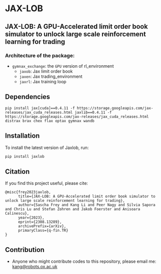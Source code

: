 # JAX-LOB

## JAX-LOB: A GPU-Accelerated limit order book simulator to unlock large scale reinforcement learning for trading

### Architecture of the package:
* `gymnax_exchange`: the `GPU` version of rl_environment
  * `jaxob`: Jax limit order book
  * `jaxen`: Jax trading_environment
  * `jaxrl`: Jax training loop

## Dependencies

```
pip install jax[cuda]==0.4.11 -f https://storage.googleapis.com/jax-releases/jax_cuda_releases.html jaxlib==0.4.11 -f https://storage.googleapis.com/jax-releases/jax_cuda_releases.html distrax brax chex flax optax gymnax wandb  
```

## Installation

To install the latest version of Jaxlob, run:

```bash
pip install jaxlob
```

## Citation

If you find this project useful, please cite:

```
@misc{frey2023jaxlob,
      title={JAX-LOB: A GPU-Accelerated limit order book simulator to unlock large scale reinforcement learning for trading}, 
      author={Sascha Frey and Kang Li and Peer Nagy and Silvia Sapora and Chris Lu and Stefan Zohren and Jakob Foerster and Anisoara Calinescu},
      year={2023},
      eprint={2308.13289},
      archivePrefix={arXiv},
      primaryClass={q-fin.TR}
}
```
## Contribution

* Anyone who might contribute codes to this repository, please email me: kang@robots.ox.ac.uk 
